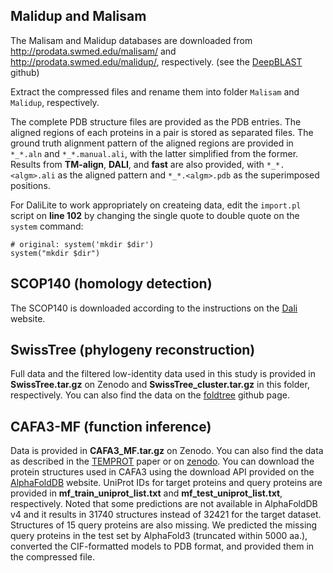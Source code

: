 ## Malidup and Malisam

The Malisam and Malidup databases are downloaded from http://prodata.swmed.edu/malisam/ and http://prodata.swmed.edu/malidup/, respectively. (see the [DeepBLAST](https://github.com/flatironinstitute/deepblast) github)

Extract the compressed files and rename them into folder `Malisam` and `Malidup`, respectively.

The complete PDB structure files are provided as the PDB entries. The aligned regions of each proteins in a pair is stored as separated files. The ground truth alignment pattern of the aligned regions are provided in `*_*.aln` and `*_*.manual.ali`, with the latter simplified from the former. Results from **TM-align**, **DALI**, and **fast** are also provided, with `*_*.<algm>.ali` as the aligned pattern and `*_*.<algm>.pdb` as the superimposed positions.

For DaliLite to work appropriately on createing data, edit the `import.pl` script on **line 102** by changing the single quote to double quote on the `system` command:
```
# original: system('mkdir $dir')
system("mkdir $dir")
```

## SCOP140 (homology detection)
The SCOP140 is downloaded according to the instructions on the [Dali](http://ekhidna2.biocenter.helsinki.fi/dali/README.benchmark) website.

## SwissTree (phylogeny reconstruction)
Full data and the filtered low-identity data used in this study is provided in **SwissTree.tar.gz** on Zenodo and **SwissTree_cluster.tar.gz** in this folder, respectively. You can also find the data on the [foldtree](https://github.com/DessimozLab/fold_tree) github page.

## CAFA3-MF (function inference)
Data is provided in **CAFA3_MF.tar.gz** on Zenodo. You can also find the data as described in the [TEMPROT](https://doi.org/10.1186/s12859-023-05375-0) paper or on [zenodo](https://zenodo.org/records/7409660).
You can download the protein structures used in CAFA3 using the download API provided on the [AlphaFoldDB](https://alphafold.com/#/default/get_predictions_api_prediction__qualifier__get) website. UniProt IDs for target proteins and query proteins are provided in **mf_train_uniprot_list.txt** and **mf_test_uniprot_list.txt**, respectively. Noted that some predictions are not available in AlphaFoldDB v4 and it results in 31740 structures instead of 32421 for the target dataset. Structures of 15 query proteins are also missing. We predicted the missing query proteins in the test set by AlphaFold3 (truncated within 5000 aa.), converted the CIF-formatted models to PDB format, and provided them in the compressed file.
